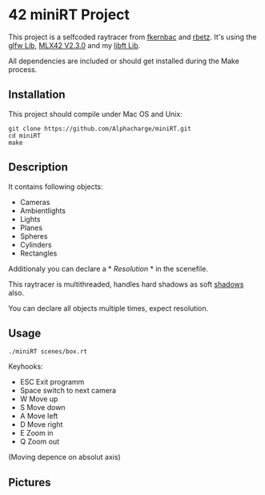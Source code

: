 # 42 miniRT Project
This project is a selfcoded raytracer from [fkernbac](https://github.com/fkernbac) and [rbetz](https://github.com/Alphacharge).
It's using the [glfw Lib](https://github.com/glfw/glfw), [MLX42 V2.3.0](https://github.com/codam-coding-college/MLX42/commit/bf5dd7085b403974dd2d4e1e217877a518fc8915) and my [libft Lib](https://github.com/Alphacharge/mylibft/commit/37dc7a19c7b4b2734c7a4ccf9407ca715a660866).

All dependencies are included or should get installed during the Make process.
## Installation
This project should compile under Mac OS and Unix:
```
git clone https://github.com/Alphacharge/miniRT.git
cd miniRT
make
```

## Description
It contains following objects:
- Cameras
- Ambientlights
- Lights
- Planes
- Spheres
- Cylinders
- Rectangles

Additionaly you can declare a * *Resolution* * in the scenefile.

This raytracer is multithreaded, handles hard shadows as soft [shadows](https://www.peachpit.com/articles/article.aspx?p=486505&seqNum=6) also.

You can declare all objects multiple times, expect resolution.
## Usage
``./miniRT scenes/box.rt``

Keyhooks:
+ ESC	Exit programm
+ Space	switch to next camera
+ W		Move up
+ S		Move down
+ A		Move left
+ D		Move right
+ E		Zoom in
+ Q		Zoom out

(Moving depence on absolut axis)
## Pictures
